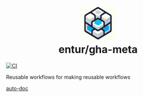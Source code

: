 <h1 align="center">
      <img src="logo.png" width="96px" height="96px" />
      <br>entur/gha-meta<br>
</h1>

[![CI](https://github.com/entur/gha-meta/actions/workflows/ci.yaml/badge.svg?branch=main&event=push)](https://github.com/entur/gha-docker/actions/workflows/ci.yaml)

Reusable workflows for making reusable workflows

[auto-doc](./README-auto-doc.md)
